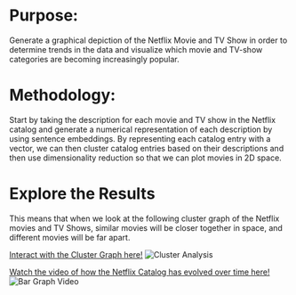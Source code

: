 # Purpose: 
Generate a graphical depiction of the Netflix Movie and TV Show in order to determine trends in the data and visualize which movie and TV-show categories are becoming increasingly popular.


# Methodology:
Start by taking the description for each movie and TV show in the Netflix catalog and generate a numerical representation of each description 
by using sentence embeddings. By representing each catalog entry with a vector, we can then cluster catalog entries based on their descriptions
and then use dimensionality reduction so that we can plot movies in 2D space. 

# Explore the Results
This means that when we look at the following cluster graph of the Netflix movies and TV Shows, similar movies will be closer together in space, and different movies will be far apart.

[Interact with the Cluster Graph here!](https://alexanderhalpern.github.io/Netflix-Movie-Cluster-HTML/)
![Cluster Analysis](https://i.imgur.com/5EMLB5F.png)

[Watch the video of how the Netflix Catalog has evolved over time here!](https://alexanderhalpern.github.io/Netflix-Movie-Bar-Graph/)
![Bar Graph Video](https://i.imgur.com/yPV246n.png)

